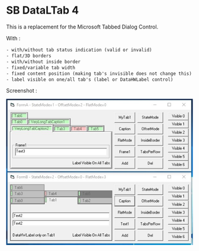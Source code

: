 
# SB DataLTab 4

This is a replacement for the Microsoft Tabbed Dialog Control.

With :

    - with/without tab status indication (valid or invalid)
    - flat/3D borders
    - with/without inside border
    - fixed/variable tab width
    - fixed content position (making tab's invisible does not change this)
    - label visible on one/all tab's (label or DataHWLabel control)

Screenshot :

<img align="left" src=".\Screenshot.jpg">
